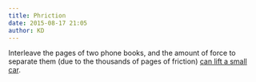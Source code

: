 ```yaml
---
title: Phriction
date: 2015-08-17 21:05
author: KD
---
```


Interleave the pages of two phone books, and the amount of force to separate them (due to the thousands of pages of friction) [can lift a small car](http://www.technologyreview.com/view/540621/physicists-solve-the-mystery-of-interleaved-phone-books/). 